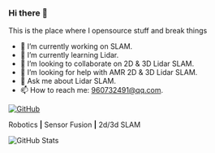 ### Hi there 👋

This is the place where I opensource stuff and break things

- 🔭 I’m currently working on SLAM.
- 🌱 I’m currently learning Lidar.
- 👯 I’m looking to collaborate on 2D & 3D Lidar SLAM.
- 🤔 I’m looking for help with AMR 2D & 3D Lidar SLAM.
- 💬 Ask me about Lidar SLAM.
- 📫 How to reach me: 960732491@qq.com.


[![GitHub](https://img.shields.io/github/followers/chengwei0427?label=follow&style=social)](https://github.com/chengwei0427)

Robotics **|** Sensor Fusion **|** 2d/3d SLAM

![GitHub Stats](https://github-readme-stats.vercel.app/api?username=chengwei0427&show_icons=true&icon_color=CE1D2D&title_color=333&text_color=777&count_private=true&include_all_commits=true)
